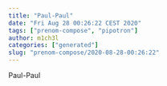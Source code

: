```yaml
---
title: "Paul-Paul"
date: "Fri Aug 28 00:26:22 CEST 2020"
tags: ["prenom-compose", "pipotron"]
author: m1ch3l
categories: ["generated"]
slug: "prenom-compose/2020-08-28-00:26:22"
---
```


Paul-Paul

